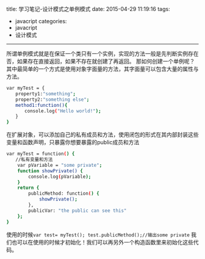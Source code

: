 title: 学习笔记-设计模式之单例模式
date: 2015-04-29 11:19:16
tags:
- javacript
categories:
- javacript
- 设计模式
---

所谓单例模式就是在保证一个类只有一个实例，实现的方法一般是先判断实例存在否，如果存在直接返回，如果不存在就创建了再返回。
那如何创建一个单例呢？其中最简单的一个方式是使用对象字面量的方法，其字面量可以包含大量的属性与方法。


```bash
var myTest = {
　　property1:"something";
　　property2:"something else";
　　method1:function(){
　　　　console.log("Hello world!");
　　}
}
```


在扩展对象，可以添加自己的私有成员和方法，使用闭包的形式在其内部封装这些变量和函数声明，只暴露你想要暴露的public成员和方法

```bash
var myTest = function() {
　　//私有变量和方法
    var pVariable = "some private";
    function showPrivate() {
        console.log(pVariable);
    }
    return {
        publicMethod: function() {
            showPrivate();
        },
        publicVar: "the public can see this"
    };
}
```
使用的时候`var test= myTest(); test.publicMethod();//输出some private`
我们也可以在使用的时候才初始化！我们可以再另外一个构造函数里来初始化这些代码。